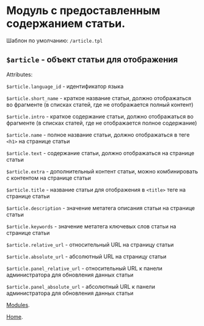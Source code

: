 
# Модуль с предоставленным содержанием статьи.
Шаблон по умолчанию: `/article.tpl`


## `$article` - объект статьи для отображения

Attributes:

`$article.language_id` - идентификатор языка

`$article.short_name` - краткое название статьи, должно отображаться во фрагменте (в списках статей, где не отображается полный контент)

`$article.intro` - краткое содержание статьи, должно отображаться во фрагменте (в списках статей, где не отображается полное содержание)

`$article.name` - полное название статьи, должно отображаться в теге `<h1>` на странице статьи

`$article.text` - содержание статьи, должно отображаться на странице статьи

`$article.extra` - дополнительный контент статьи, можно комбинировать с контентом на странице статьи

`$article.title` - название статьи для отображения в `<title>` теге на странице статьи

`$article.description` - значение метатега описания статьи на странице статьи

`$article.keywords` - значение метатега ключевых слов статьи на странице статьи

`$article.relative_url` - относительный URL на страницу статьи

`$article.absolute_url` - абсолютный URL на страницу статьи

`$article.panel_relative_url` - относительный URL к панели администратора для обновления данных статьи

`$article.panel_absolute_url` - абсолютный URL к панели администратора для обновления данных статьи


[Modules](index.md).

[Home](../index.md).
